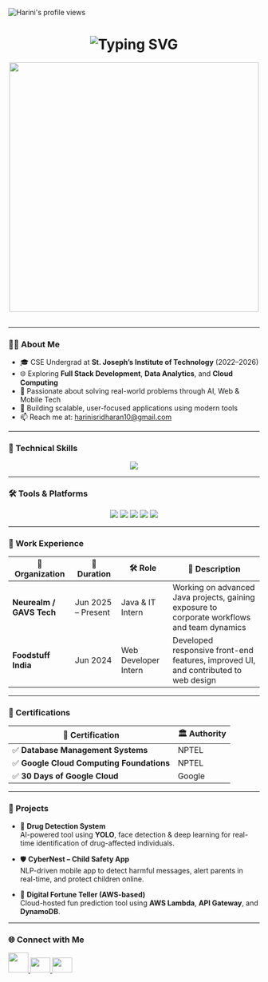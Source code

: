 <!-- 🌸 Profile View Badge (Left Corner) -->
<p align="left">
  <img src="https://komarev.com/ghpvc/?username=vsharini&style=flat-square&color=F7931E" alt="Harini's profile views"/>
</p>

<!-- 📝 Typing Animation (Left-Aligned) -->
<h1 align="center">
  <img src="https://readme-typing-svg.herokuapp.com?font=Fira+Code&size=30&duration=3000&pause=1000&color=F7931E&center=false&vCenter=true&width=900&lines=Hi+👋%2C+I'm+Harini+V+S;Full+Stack+Developer+%7C+Cloud+Explorer;Aspiring+Data+Analyst+%7C+AI+Enthusiast" alt="Typing SVG" />
</h1>

<p align="center">
<img src="https://github.com/Anmol-Baranwal/Cool-GIFs-For-GitHub/assets/74038190/f5d2d866-d25c-4873-8d82-425d2c62fc2e" width="500">
<br><br>
</p>



---

### 🧑‍💻 About Me

- 🎓 CSE Undergrad at **St. Joseph’s Institute of Technology** (2022–2026)  
- 🌐 Exploring **Full Stack Development**, **Data Analytics**, and **Cloud Computing**  
- 💼 Passionate about solving real-world problems through AI, Web & Mobile Tech  
- 🚀 Building scalable, user-focused applications using modern tools  
- 📫 Reach me at: [harinisridharan10@gmail.com](mailto:harinisridharan10@gmail.com)  

---

### 🔧 Technical Skills

<p align="center">
  <img src="https://skillicons.dev/icons?i=html,css,js,py,java,mysql,react,flutter,figma,c,matlab&theme=light" />
</p>

---

### 🛠️ Tools & Platforms

<p align="center">
  <img src="https://img.shields.io/badge/AWS-232F3E?style=for-the-badge&logo=amazonaws&logoColor=white" />
  <img src="https://img.shields.io/badge/Git-F05032?style=for-the-badge&logo=git&logoColor=white" />
  <img src="https://img.shields.io/badge/GitHub-181717?style=for-the-badge&logo=github&logoColor=white" />
  <img src="https://img.shields.io/badge/VSCode-007ACC?style=for-the-badge&logo=visual-studio-code&logoColor=white" />
  <img src="https://img.shields.io/badge/Canva-00C4CC?style=for-the-badge&logo=canva&logoColor=white" />
</p>

---

### 💼 Work Experience

| 🏢 Organization             | 📅 Duration       | 🛠️ Role                 | 🌟 Description |
|----------------------------|------------------|-------------------------|----------------|
| **Neurealm / GAVS Tech**   | Jun 2025 – Present | Java & IT Intern       | Working on advanced Java projects, gaining exposure to corporate workflows and team dynamics |
| **Foodstuff India**        | Jun 2024          | Web Developer Intern   | Developed responsive front-end features, improved UI, and contributed to web design |

---

### 📜 Certifications

| 🏅 Certification                         | 🏛️ Authority            |
|-----------------------------------------|--------------------------|
| ✅ **Database Management Systems**       | NPTEL                    |
| ✅ **Google Cloud Computing Foundations**| NPTEL                    |
| ✅ **30 Days of Google Cloud**           | Google                   |

---

### 📌 Projects

- 💊 **Drug Detection System**  
  AI-powered tool using **YOLO**, face detection & deep learning for real-time identification of drug-affected individuals.

- 🛡️ **CyberNest – Child Safety App**  
  NLP-driven mobile app to detect harmful messages, alert parents in real-time, and protect children online.

- 🔮 **Digital Fortune Teller (AWS-based)**  
  Cloud-hosted fun prediction tool using **AWS Lambda**, **API Gateway**, and **DynamoDB**.

---

### 🌐 Connect with Me

<p align="left">
  <a href="https://www.linkedin.com/in/harini--vs/" target="_blank">
    <img src="https://cdn.jsdelivr.net/gh/devicons/devicon/icons/linkedin/linkedin-original.svg" width="40" height="40" />
  </a>
  <a href="https://www.hackerrank.com/harinisridharan2" target="_blank">
    <img src="https://raw.githubusercontent.com/rahuldkjain/github-profile-readme-generator/master/src/images/icons/Social/hackerrank.svg" height="30" width="40" />
  </a>
  <a href="https://leetcode.com/harinisridharan10/" target="_blank">
    <img src="https://raw.githubusercontent.com/rahuldkjain/github-profile-readme-generator/master/src/images/icons/Social/leet-code.svg" height="30" width="40" />
  </a>
</p>















